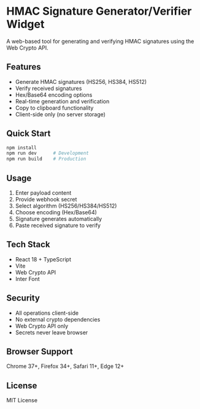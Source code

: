 # HMAC Signature Generator/Verifier Widget

A web-based tool for generating and verifying HMAC signatures using the Web Crypto API.

## Features

- Generate HMAC signatures (HS256, HS384, HS512)
- Verify received signatures
- Hex/Base64 encoding options
- Real-time generation and verification
- Copy to clipboard functionality
- Client-side only (no server storage)

## Quick Start

```bash
npm install
npm run dev      # Development
npm run build    # Production
```

## Usage

1. Enter payload content
2. Provide webhook secret
3. Select algorithm (HS256/HS384/HS512)
4. Choose encoding (Hex/Base64)
5. Signature generates automatically
6. Paste received signature to verify

## Tech Stack

- React 18 + TypeScript
- Vite
- Web Crypto API
- Inter Font

## Security

- All operations client-side
- No external crypto dependencies
- Web Crypto API only
- Secrets never leave browser

## Browser Support

Chrome 37+, Firefox 34+, Safari 11+, Edge 12+

## License

MIT License 